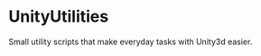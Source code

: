 UnityUtilities
==============

Small utility scripts that make everyday tasks with Unity3d easier. 
